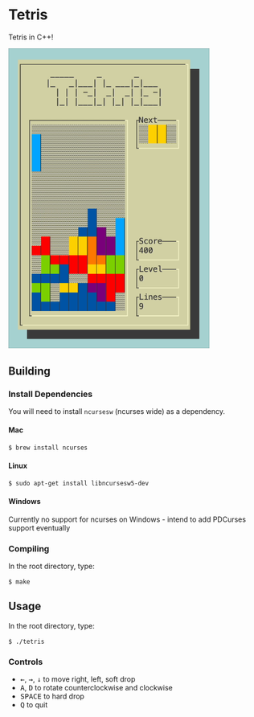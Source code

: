 # Tetris

Tetris in C++!

<img src=img/tetris.gif width=400>

## Building

### Install Dependencies

You will need to install `ncursesw` (ncurses wide) as a dependency.

#### Mac

```
$ brew install ncurses
```

#### Linux
```
$ sudo apt-get install libncursesw5-dev
```

#### Windows

Currently no support for ncurses on Windows - intend to add PDCurses support eventually

### Compiling

In the root directory, type:

```
$ make
```

## Usage

In the root directory, type:

```
$ ./tetris
```

### Controls

- <kbd>←</kbd>, <kbd>→</kbd>, <kbd>↓</kbd> to move right, left, soft drop
- <kbd>A</kbd>, <kbd>D</kbd> to rotate counterclockwise and clockwise
- <kbd>SPACE</kbd> to hard drop
- <kbd>Q</kbd> to quit
